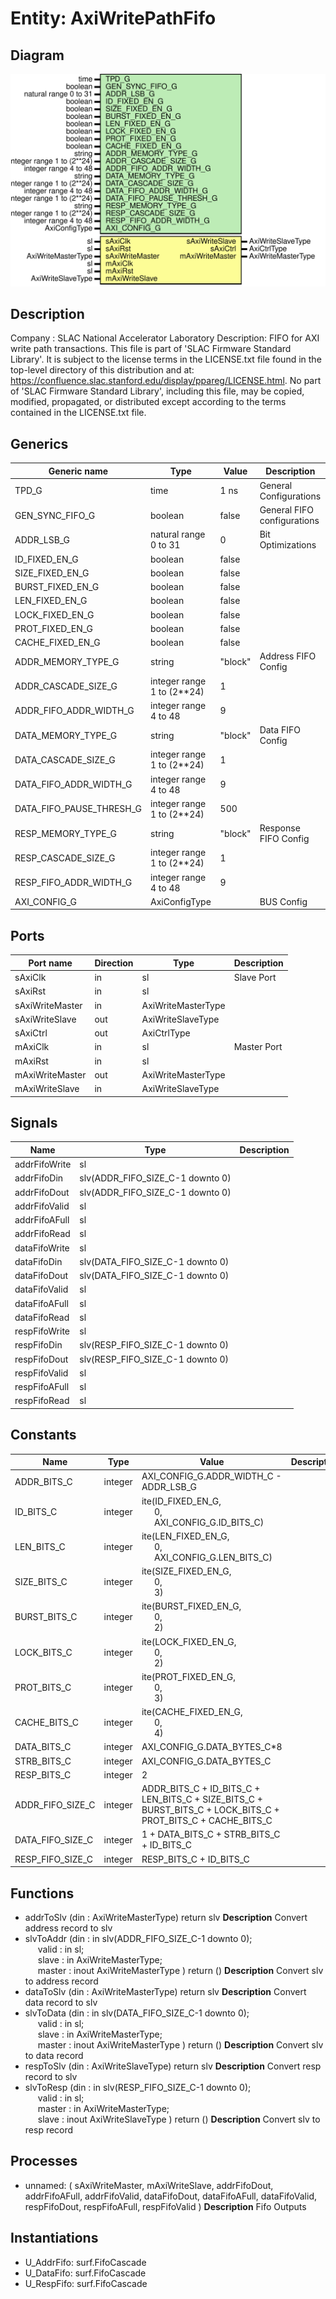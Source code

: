 # Entity: AxiWritePathFifo

## Diagram

![Diagram](AxiWritePathFifo.svg "Diagram")
## Description

Company    : SLAC National Accelerator Laboratory
Description:
FIFO for AXI write path transactions.
This file is part of 'SLAC Firmware Standard Library'.
It is subject to the license terms in the LICENSE.txt file found in the
top-level directory of this distribution and at:
   https://confluence.slac.stanford.edu/display/ppareg/LICENSE.html.
No part of 'SLAC Firmware Standard Library', including this file,
may be copied, modified, propagated, or distributed except according to
the terms contained in the LICENSE.txt file.
## Generics

| Generic name             | Type                       | Value   | Description                  |
| ------------------------ | -------------------------- | ------- | ---------------------------- |
| TPD_G                    | time                       | 1 ns    | General Configurations       |
| GEN_SYNC_FIFO_G          | boolean                    | false   | General FIFO configurations  |
| ADDR_LSB_G               | natural range 0 to 31      | 0       | Bit Optimizations            |
| ID_FIXED_EN_G            | boolean                    | false   |                              |
| SIZE_FIXED_EN_G          | boolean                    | false   |                              |
| BURST_FIXED_EN_G         | boolean                    | false   |                              |
| LEN_FIXED_EN_G           | boolean                    | false   |                              |
| LOCK_FIXED_EN_G          | boolean                    | false   |                              |
| PROT_FIXED_EN_G          | boolean                    | false   |                              |
| CACHE_FIXED_EN_G         | boolean                    | false   |                              |
| ADDR_MEMORY_TYPE_G       | string                     | "block" | Address FIFO Config          |
| ADDR_CASCADE_SIZE_G      | integer range 1 to (2**24) | 1       |                              |
| ADDR_FIFO_ADDR_WIDTH_G   | integer range 4 to 48      | 9       |                              |
| DATA_MEMORY_TYPE_G       | string                     | "block" | Data FIFO Config             |
| DATA_CASCADE_SIZE_G      | integer range 1 to (2**24) | 1       |                              |
| DATA_FIFO_ADDR_WIDTH_G   | integer range 4 to 48      | 9       |                              |
| DATA_FIFO_PAUSE_THRESH_G | integer range 1 to (2**24) | 500     |                              |
| RESP_MEMORY_TYPE_G       | string                     | "block" | Response FIFO Config         |
| RESP_CASCADE_SIZE_G      | integer range 1 to (2**24) | 1       |                              |
| RESP_FIFO_ADDR_WIDTH_G   | integer range 4 to 48      | 9       |                              |
| AXI_CONFIG_G             | AxiConfigType              |         | BUS Config                   |
## Ports

| Port name       | Direction | Type               | Description |
| --------------- | --------- | ------------------ | ----------- |
| sAxiClk         | in        | sl                 | Slave Port  |
| sAxiRst         | in        | sl                 |             |
| sAxiWriteMaster | in        | AxiWriteMasterType |             |
| sAxiWriteSlave  | out       | AxiWriteSlaveType  |             |
| sAxiCtrl        | out       | AxiCtrlType        |             |
| mAxiClk         | in        | sl                 | Master Port |
| mAxiRst         | in        | sl                 |             |
| mAxiWriteMaster | out       | AxiWriteMasterType |             |
| mAxiWriteSlave  | in        | AxiWriteSlaveType  |             |
## Signals

| Name          | Type                             | Description |
| ------------- | -------------------------------- | ----------- |
| addrFifoWrite | sl                               |             |
| addrFifoDin   | slv(ADDR_FIFO_SIZE_C-1 downto 0) |             |
| addrFifoDout  | slv(ADDR_FIFO_SIZE_C-1 downto 0) |             |
| addrFifoValid | sl                               |             |
| addrFifoAFull | sl                               |             |
| addrFifoRead  | sl                               |             |
| dataFifoWrite | sl                               |             |
| dataFifoDin   | slv(DATA_FIFO_SIZE_C-1 downto 0) |             |
| dataFifoDout  | slv(DATA_FIFO_SIZE_C-1 downto 0) |             |
| dataFifoValid | sl                               |             |
| dataFifoAFull | sl                               |             |
| dataFifoRead  | sl                               |             |
| respFifoWrite | sl                               |             |
| respFifoDin   | slv(RESP_FIFO_SIZE_C-1 downto 0) |             |
| respFifoDout  | slv(RESP_FIFO_SIZE_C-1 downto 0) |             |
| respFifoValid | sl                               |             |
| respFifoAFull | sl                               |             |
| respFifoRead  | sl                               |             |
## Constants

| Name             | Type    | Value                                                                                                                                                       | Description |
| ---------------- | ------- | ----------------------------------------------------------------------------------------------------------------------------------------------------------- | ----------- |
| ADDR_BITS_C      | integer |  AXI_CONFIG_G.ADDR_WIDTH_C - ADDR_LSB_G                                                                                                                     |             |
| ID_BITS_C        | integer |  ite(ID_FIXED_EN_G,<br><span style="padding-left:20px">0,<br><span style="padding-left:20px">AXI_CONFIG_G.ID_BITS_C)                                        |             |
| LEN_BITS_C       | integer |  ite(LEN_FIXED_EN_G,<br><span style="padding-left:20px">0,<br><span style="padding-left:20px">AXI_CONFIG_G.LEN_BITS_C)                                      |             |
| SIZE_BITS_C      | integer |  ite(SIZE_FIXED_EN_G,<br><span style="padding-left:20px">0,<br><span style="padding-left:20px">3)                                                           |             |
| BURST_BITS_C     | integer |  ite(BURST_FIXED_EN_G,<br><span style="padding-left:20px">0,<br><span style="padding-left:20px">2)                                                          |             |
| LOCK_BITS_C      | integer |  ite(LOCK_FIXED_EN_G,<br><span style="padding-left:20px">0,<br><span style="padding-left:20px">2)                                                           |             |
| PROT_BITS_C      | integer |  ite(PROT_FIXED_EN_G,<br><span style="padding-left:20px">0,<br><span style="padding-left:20px">3)                                                           |             |
| CACHE_BITS_C     | integer |  ite(CACHE_FIXED_EN_G,<br><span style="padding-left:20px">0,<br><span style="padding-left:20px">4)                                                          |             |
| DATA_BITS_C      | integer |  AXI_CONFIG_G.DATA_BYTES_C*8                                                                                                                                |             |
| STRB_BITS_C      | integer |  AXI_CONFIG_G.DATA_BYTES_C                                                                                                                                  |             |
| RESP_BITS_C      | integer |  2                                                                                                                                                          |             |
| ADDR_FIFO_SIZE_C | integer |  ADDR_BITS_C  + ID_BITS_C   + LEN_BITS_C  + SIZE_BITS_C +                                           BURST_BITS_C + LOCK_BITS_C + PROT_BITS_C + CACHE_BITS_C |             |
| DATA_FIFO_SIZE_C | integer |  1 + DATA_BITS_C  + STRB_BITS_C + ID_BITS_C                                                                                                                 |             |
| RESP_FIFO_SIZE_C | integer |  RESP_BITS_C + ID_BITS_C                                                                                                                                    |             |
## Functions
- addrToSlv <font id="function_arguments">(din : AxiWriteMasterType) </font> <font id="function_return">return slv </font>
**Description**
Convert address record to slv
- slvToAddr <font id="function_arguments">(din    : in    slv(ADDR_FIFO_SIZE_C-1 downto 0);<br><span style="padding-left:20px"> valid  : in    sl;<br><span style="padding-left:20px"> slave  : in    AxiWriteMasterType;<br><span style="padding-left:20px"> master : inout AxiWriteMasterType ) </font> <font id="function_return">return ()</font>
**Description**
Convert slv to address record
- dataToSlv <font id="function_arguments">(din : AxiWriteMasterType) </font> <font id="function_return">return slv </font>
**Description**
Convert data record to slv
- slvToData <font id="function_arguments">(din    : in    slv(DATA_FIFO_SIZE_C-1 downto 0);<br><span style="padding-left:20px"> valid  : in    sl;<br><span style="padding-left:20px"> slave  : in    AxiWriteMasterType;<br><span style="padding-left:20px"> master : inout AxiWriteMasterType ) </font> <font id="function_return">return ()</font>
**Description**
Convert slv to data record
- respToSlv <font id="function_arguments">(din : AxiWriteSlaveType) </font> <font id="function_return">return slv </font>
**Description**
Convert resp record to slv
- slvToResp <font id="function_arguments">(din    : in    slv(RESP_FIFO_SIZE_C-1 downto 0);<br><span style="padding-left:20px"> valid  : in    sl;<br><span style="padding-left:20px"> master : in    AxiWriteMasterType;<br><span style="padding-left:20px"> slave  : inout AxiWriteSlaveType  ) </font> <font id="function_return">return ()</font>
**Description**
Convert slv to resp record
## Processes
- unnamed: ( sAxiWriteMaster, mAxiWriteSlave,
             addrFifoDout, addrFifoAFull, addrFifoValid,
             dataFifoDout, dataFifoAFull, dataFifoValid,
             respFifoDout, respFifoAFull, respFifoValid )
**Description**
Fifo Outputs

## Instantiations

- U_AddrFifo: surf.FifoCascade
- U_DataFifo: surf.FifoCascade
- U_RespFifo: surf.FifoCascade
